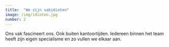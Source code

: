 ```yaml
---
title:  "We zijn vakidioten"
image: /img/idioten.jpg
number: 2
---
```

Ons vak fascineert ons. Ook buiten kantoortijden. Iedereen binnen het team heeft zijn eigen specialisme en zo vullen we elkaar aan.
